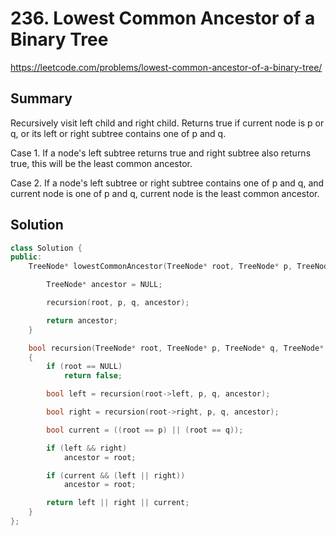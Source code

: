 # 236. Lowest Common Ancestor of a Binary Tree

<https://leetcode.com/problems/lowest-common-ancestor-of-a-binary-tree/>

## Summary

Recursively visit left child and right child. Returns true if current node is p or q, or its left or right subtree contains one of p and q.

Case 1. If a node's left subtree returns true and right subtree also returns true, this will be the least common ancestor.

Case 2. If a node's left subtree or right subtree contains one of p and q, and current node is one of p and q, current node is the least common ancestor.

## Solution

```cpp
class Solution {
public:
    TreeNode* lowestCommonAncestor(TreeNode* root, TreeNode* p, TreeNode* q) {

        TreeNode* ancestor = NULL;

        recursion(root, p, q, ancestor);

        return ancestor;
    }

    bool recursion(TreeNode* root, TreeNode* p, TreeNode* q, TreeNode* &ancestor)
    {
        if (root == NULL)
            return false;

        bool left = recursion(root->left, p, q, ancestor);

        bool right = recursion(root->right, p, q, ancestor);

        bool current = ((root == p) || (root == q));

        if (left && right)
            ancestor = root;

        if (current && (left || right))
            ancestor = root;

        return left || right || current;
    }
};
```
